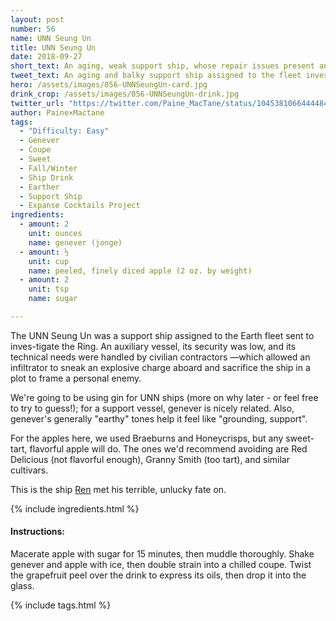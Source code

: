 ```yaml
---
layout: post
number: 56
name: UNN Seung Un
title: UNN Seung Un
date: 2018-09-27
short_text: An aging, weak support ship, whose repair issues present an opportunity for trouble. 
tweet_text: An aging and balky support ship assigned to the fleet investigating the Ring. Its low security is a boon to an undercover civilian with a grudge.
hero: /assets/images/056-UNNSeungUn-card.jpg
drink_crop: /assets/images/056-UNNSeungUn-drink.jpg
twitter_url: "https://twitter.com/Paine_MacTane/status/1045381066444484610"
author: Paine×Mactane
tags:
  - "Difficulty: Easy"
  - Genever
  - Coupe
  - Sweet
  - Fall/Winter
  - Ship Drink
  - Earther
  - Support Ship
  - Expanse Cocktails Project
ingredients:
  - amount: 2
    unit: ounces
    name: genever (jonge)
  - amount: ½
    unit: cup
    name: peeled, finely diced apple (2 oz. by weight)
  - amount: 2
    unit: tsp
    name: sugar

---
```


The UNN Seung Un was a support ship assigned to the Earth fleet sent to inves-tigate the Ring. An auxiliary vessel, its security was low, and its technical needs were handled by civilian contractors —which allowed an infiltrator to sneak an explosive charge aboard and sacrifice the ship in a plot to frame a personal enemy.

We're going to be using gin for UNN ships (more on why later - or feel free to try to guess!); for a support vessel, genever is nicely related. Also, genever's generally "earthy" tones help it feel like "grounding, support".

For the apples here, we used Braeburns and Honeycrisps, but any sweet-tart, flavorful apple will do. The ones we'd recommend avoiding are Red Delicious (not flavorful enough), Granny Smith (too tart), and similar cultivars.

This is the ship [Ren](/cocktails/2018/08/30/ren-hazuki/) met his terrible, unlucky fate on. 

{% include ingredients.html %}

#### Instructions:

Macerate apple with sugar for 15 minutes, then muddle thoroughly. Shake genever and apple with ice, then double strain into a chilled coupe. Twist the grapefruit peel over the drink to express its oils, then drop it into the glass.

{% include tags.html %}
